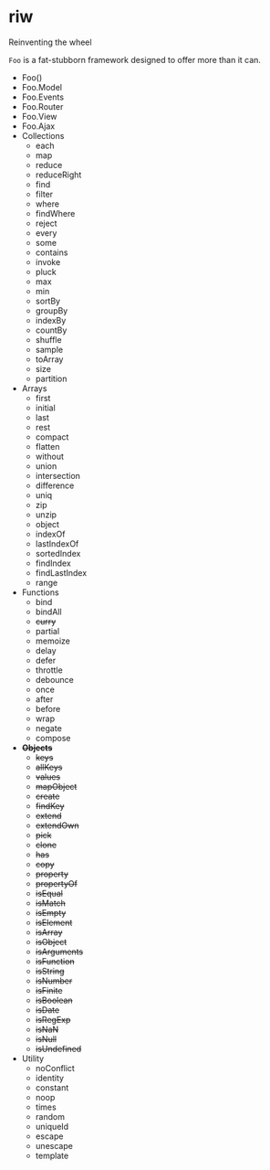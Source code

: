 # riw
Reinventing the wheel

`Foo` is a fat-stubborn framework designed to offer more than it can.

- Foo()
- Foo.Model
- Foo.Events
- Foo.Router
- Foo.View
- Foo.Ajax
- Collections
  - each
  - map
  - reduce
  - reduceRight
  - find
  - filter
  - where
  - findWhere
  - reject
  - every
  - some
  - contains
  - invoke
  - pluck
  - max
  - min
  - sortBy
  - groupBy
  - indexBy
  - countBy
  - shuffle
  - sample
  - toArray
  - size
  - partition
- Arrays
  - first
  - initial
  - last
  - rest
  - compact
  - flatten
  - without
  - union
  - intersection
  - difference
  - uniq
  - zip
  - unzip
  - object
  - indexOf
  - lastIndexOf
  - sortedIndex
  - findIndex
  - findLastIndex
  - range
- Functions
  - bind
  - bindAll
  - ~~curry~~
  - partial
  - memoize
  - delay
  - defer
  - throttle
  - debounce
  - once
  - after
  - before
  - wrap
  - negate
  - compose
- **~~Objects~~**
  - ~~keys~~
  - ~~allKeys~~
  - ~~values~~
  - ~~mapObject~~
  - ~~create~~
  - ~~findKey~~
  - ~~extend~~
  - ~~extendOwn~~
  - ~~pick~~
  - ~~clone~~
  - ~~has~~
  - ~~copy~~
  - ~~property~~
  - ~~propertyOf~~
  - ~~isEqual~~
  - ~~isMatch~~
  - ~~isEmpty~~
  - ~~isElement~~
  - ~~isArray~~
  - ~~isObject~~
  - ~~isArguments~~
  - ~~isFunction~~
  - ~~isString~~
  - ~~isNumber~~
  - ~~isFinite~~
  - ~~isBoolean~~
  - ~~isDate~~
  - ~~isRegExp~~
  - ~~isNaN~~
  - ~~isNull~~
  - ~~isUndefined~~
- Utility
  - noConflict
  - identity
  - constant
  - noop
  - times
  - random
  - uniqueId
  - escape
  - unescape
  - template

